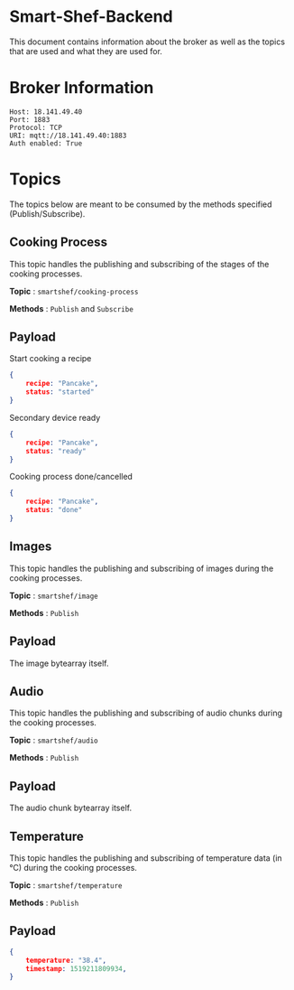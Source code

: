 # Smart-Shef-Backend
This document contains information about the broker as well as the topics that are used and what they are used for.

# Broker Information
```
Host: 18.141.49.40
Port: 1883
Protocol: TCP
URI: mqtt://18.141.49.40:1883
Auth enabled: True
```

# Topics
The topics below are meant to be consumed by the methods specified (Publish/Subscribe).

## Cooking Process

This topic handles the publishing and subscribing of the stages of the cooking processes.

**Topic** : `smartshef/cooking-process`

**Methods** : `Publish` and `Subscribe`

## Payload
Start cooking a recipe

```json
{
    recipe: "Pancake",
    status: "started"
}
```

Secondary device ready
```json
{
    recipe: "Pancake",
    status: "ready"
}
```

Cooking process done/cancelled
```json
{
    recipe: "Pancake",
    status: "done"
}
```

## Images

This topic handles the publishing and subscribing of images during the cooking processes.

**Topic** : `smartshef/image`

**Methods** : `Publish`

## Payload
The image bytearray itself.

## Audio

This topic handles the publishing and subscribing of audio chunks during the cooking processes.

**Topic** : `smartshef/audio`

**Methods** : `Publish`

## Payload
The audio chunk bytearray itself.

## Temperature

This topic handles the publishing and subscribing of temperature data (in °C) during the cooking processes.

**Topic** : `smartshef/temperature`

**Methods** : `Publish`

## Payload

```json
{
    temperature: "38.4",
    timestamp: 1519211809934,
}
```
